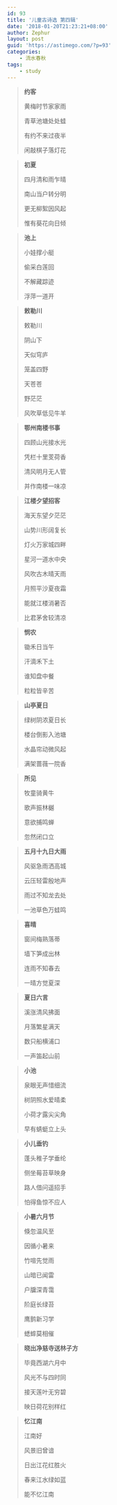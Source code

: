 ```yaml
---
id: 93
title: '儿童古诗选 第四辑'
date: '2018-01-20T21:23:21+08:00'
author: Zephur
layout: post
guid: 'https://astimego.com/?p=93'
categories:
    - 流水春秋
tags:
    - study
---
```


> **约客**
>
> 黄梅时节家家雨
>
> 青草池塘处处蛙
>
> 有约不来过夜半
>
> 闲敲棋子落灯花
>
> <!-- more -->

> **初夏**
> 
> 四月清和雨乍晴
> 
> 南山当户转分明
> 
> 更无柳絮因风起
> 
> 惟有葵花向日倾

> **池上**
> 
> 小娃撑小艇
> 
> 偷采白莲回
> 
> 不解藏踪迹
> 
> 浮萍一道开

> **敕勒川**
> 
> 敕勒川
> 
> 阴山下
> 
> 天似穹庐
> 
> 笼盖四野
> 
> 天苍苍
> 
> 野茫茫
> 
> 风吹草低见牛羊

> **鄂州南楼书事**
> 
> 四顾山光接水光
> 
> 凭栏十里芰荷香
> 
> 清风明月无人管
> 
> 并作南楼一味凉

> **江楼夕望招客**
> 
> 海天东望夕茫茫
> 
> 山势川形阔复长
> 
> 灯火万家城四畔
> 
> 星河一道水中央
> 
> 风吹古木晴天雨
> 
> 月照平沙夏夜霜
> 
> 能就江楼消暑否
> 
> 比君茅舍较清凉

> **悯农**
> 
> 锄禾日当午
> 
> 汗滴禾下土
> 
> 谁知盘中餐
> 
> 粒粒皆辛苦

> **山亭夏日**
> 
> 绿树阴浓夏日长
> 
> 楼台倒影入池塘
> 
> 水晶帘动微风起
> 
> 满架蔷薇一院香

> **所见**
> 
> 牧童骑黄牛
> 
> 歌声振林樾
> 
> 意欲捕鸣蝉
> 
> 忽然闭口立

> **五月十九日大雨**
> 
> 风驱急雨洒高城
> 
> 云压轻雷殷地声
> 
> 雨过不知龙去处
> 
> 一池草色万蛙鸣

> **喜晴**
> 
> 窗间梅熟落蒂
> 
> 墙下笋成出林
> 
> 连雨不知春去
> 
> 一晴方觉夏深

> **夏日六言**
> 
> 溪涨清风拂面
> 
> 月落繁星满天
> 
> 数只船横浦口
> 
> 一声笛起山前

> **小池**
> 
> 泉眼无声惜细流
> 
> 树阴照水爱晴柔
> 
> 小荷才露尖尖角
> 
> 早有蜻蜓立上头

> **小儿垂钓**
> 
> 蓬头稚子学垂纶
> 
> 侧坐莓苔草映身
> 
> 路人借问遥招手
> 
> 怕得鱼惊不应人

> **小暑六月节**
> 
> 倏忽温风至
> 
> 因循小暑来
> 
> 竹喧先觉雨
> 
> 山暗已闻雷
> 
> 户牖深青霭
> 
> 阶庭长绿苔
> 
> 鹰鹯新习学
> 
> 蟋蟀莫相催

> **晓出净慈寺送林子方**
> 
> 毕竟西湖六月中
> 
> 风光不与四时同
> 
> 接天莲叶无穷碧
> 
> 映日荷花别样红

> **忆江南**
> 
> 江南好
> 
> 风景旧曾谙
> 
> 日出江花红胜火
> 
> 春来江水绿如蓝
> 
> 能不忆江南